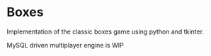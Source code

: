 # Boxes
Implementation of the classic boxes game using python and tkinter.

MySQL driven multiplayer engine is WIP
